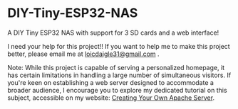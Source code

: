 # DIY-Tiny-ESP32-NAS
A DIY Tiny ESP32 NAS with support for 3 SD cards and a web interface!
 
  
  I need your help for this project!!  If you want to help me to make this project better, please email me at loicdaigle31@gmail.com .


Note: While this project is capable of serving a personalized homepage, it has certain limitations in handling a large number of simultaneous visitors. If you're keen on establishing a web server designed to accommodate a broader audience, I encourage you to explore my dedicated tutorial on this subject, accessible on my website: [Creating Your Own Apache Server](https://theyoungmaker.dev/pages/Make_a_server/).
